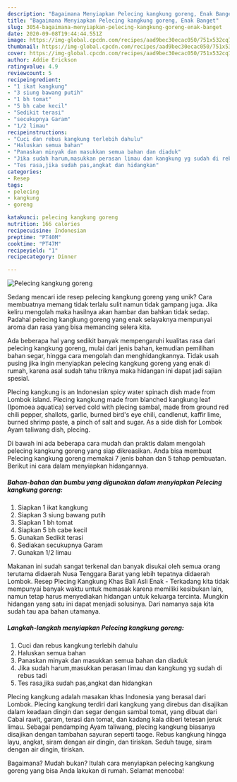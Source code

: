 ```yaml
---
description: "Bagaimana Menyiapkan Pelecing kangkung goreng, Enak Banget"
title: "Bagaimana Menyiapkan Pelecing kangkung goreng, Enak Banget"
slug: 3054-bagaimana-menyiapkan-pelecing-kangkung-goreng-enak-banget
date: 2020-09-08T19:44:44.551Z
image: https://img-global.cpcdn.com/recipes/aad9bec30ecac050/751x532cq70/pelecing-kangkung-goreng-foto-resep-utama.jpg
thumbnail: https://img-global.cpcdn.com/recipes/aad9bec30ecac050/751x532cq70/pelecing-kangkung-goreng-foto-resep-utama.jpg
cover: https://img-global.cpcdn.com/recipes/aad9bec30ecac050/751x532cq70/pelecing-kangkung-goreng-foto-resep-utama.jpg
author: Addie Erickson
ratingvalue: 4.9
reviewcount: 5
recipeingredient:
- "1 ikat kangkung"
- "3 siung bawang putih"
- "1 bh tomat"
- "5 bh cabe kecil"
- "Sedikit terasi"
- "secukupnya Garam"
- "1/2 limau"
recipeinstructions:
- "Cuci dan rebus kangkung terlebih dahulu"
- "Haluskan semua bahan"
- "Panaskan minyak dan masukkan semua bahan dan diaduk"
- "Jika sudah harum,masukkan perasan limau dan kangkung yg sudah di rebus tadi"
- "Tes rasa,jika sudah pas,angkat dan hidangkan"
categories:
- Resep
tags:
- pelecing
- kangkung
- goreng

katakunci: pelecing kangkung goreng 
nutrition: 166 calories
recipecuisine: Indonesian
preptime: "PT40M"
cooktime: "PT47M"
recipeyield: "1"
recipecategory: Dinner

---
```



![Pelecing kangkung goreng](https://img-global.cpcdn.com/recipes/aad9bec30ecac050/751x532cq70/pelecing-kangkung-goreng-foto-resep-utama.jpg)

Sedang mencari ide resep pelecing kangkung goreng yang unik? Cara membuatnya memang tidak terlalu sulit namun tidak gampang juga. Jika keliru mengolah maka hasilnya akan hambar dan bahkan tidak sedap. Padahal pelecing kangkung goreng yang enak selayaknya mempunyai aroma dan rasa yang bisa memancing selera kita.

Ada beberapa hal yang sedikit banyak mempengaruhi kualitas rasa dari pelecing kangkung goreng, mulai dari jenis bahan, kemudian pemilihan bahan segar, hingga cara mengolah dan menghidangkannya. Tidak usah pusing jika ingin menyiapkan pelecing kangkung goreng yang enak di rumah, karena asal sudah tahu triknya maka hidangan ini dapat jadi sajian spesial.

Plecing kangkung is an Indonesian spicy water spinach dish made from Lombok island. Plecing kangkung made from blanched kangkung leaf (Ipomoea aquatica) served cold with plecing sambal, made from ground red chili pepper, shallots, garlic, burned bird&#39;s eye chili, candlenut, kaffir lime, burned shrimp paste, a pinch of salt and sugar. As a side dish for Lombok Ayam taliwang dish, plecing.


Di bawah ini ada beberapa cara mudah dan praktis dalam mengolah pelecing kangkung goreng yang siap dikreasikan. Anda bisa membuat Pelecing kangkung goreng memakai 7 jenis bahan dan 5 tahap pembuatan. Berikut ini cara dalam menyiapkan hidangannya.

<!--inarticleads1-->

##### Bahan-bahan dan bumbu yang digunakan dalam menyiapkan Pelecing kangkung goreng:

1. Siapkan 1 ikat kangkung
1. Siapkan 3 siung bawang putih
1. Siapkan 1 bh tomat
1. Siapkan 5 bh cabe kecil
1. Gunakan Sedikit terasi
1. Sediakan secukupnya Garam
1. Gunakan 1/2 limau


Makanan ini sudah sangat terkenal dan banyak disukai oleh semua orang terutama didaerah Nusa Tenggara Barat yang lebih tepatnya didaerah Lombok. Resep Plecing Kangkung Khas Bali Asli Enak - Terkadang kita tidak mempunyai banyak waktu untuk memasak karena memiliki kesibukan lain, namun tetap harus menyediakan hidangan untuk keluarga tercinta. Mungkin hidangan yang satu ini dapat menjadi solusinya. Dari namanya saja kita sudah tau apa bahan utamanya. 

<!--inarticleads2-->

##### Langkah-langkah menyiapkan Pelecing kangkung goreng:

1. Cuci dan rebus kangkung terlebih dahulu
1. Haluskan semua bahan
1. Panaskan minyak dan masukkan semua bahan dan diaduk
1. Jika sudah harum,masukkan perasan limau dan kangkung yg sudah di rebus tadi
1. Tes rasa,jika sudah pas,angkat dan hidangkan


Plecing kangkung adalah masakan khas Indonesia yang berasal dari Lombok. Plecing kangkung terdiri dari kangkung yang direbus dan disajikan dalam keadaan dingin dan segar dengan sambal tomat, yang dibuat dari Cabai rawit, garam, terasi dan tomat, dan kadang kala diberi tetesan jeruk limau. Sebagai pendamping Ayam taliwang, plecing kangkung biasanya disajikan dengan tambahan sayuran seperti taoge. Rebus kangkung hingga layu, angkat, siram dengan air dingin, dan tiriskan. Seduh tauge, siram dengan air dingin, tiriskan. 

Bagaimana? Mudah bukan? Itulah cara menyiapkan pelecing kangkung goreng yang bisa Anda lakukan di rumah. Selamat mencoba!
